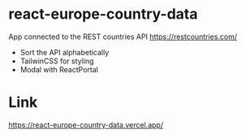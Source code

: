 # react-europe-country-data

App connected to the REST countries API
<https://restcountries.com/>

- Sort the API alphabetically
- TailwinCSS for styling
- Modal with ReactPortal

# Link
<https://react-europe-country-data.vercel.app/>
